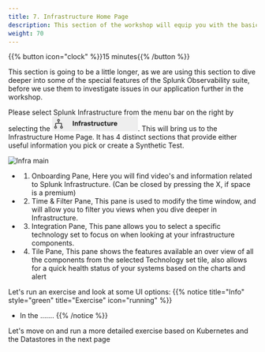 ```yaml
---
title: 7. Infrastructure Home Page
description: This section of the workshop will equip you with the basic understanding of the Kubernetes and Database Navigators in the infrastructure section.
weight: 70
---
```


{{% button icon="clock" %}}15 minutes{{% /button %}}

This section is going to be a little longer, as we are using this section to  dive deeper into some of the special features of the Splunk Observability suite, before we use them to investigate issues in our application further in the workshop.

Please select Splunk Infrastructure from the menu bar on the right by selecting the ![Infra-monitoring](../images/inframon-icon.png?classes=inline&height=25px). This will bring us to the Infrastructure  Home Page. It has 4 distinct sections that provide either useful information you pick or create a Synthetic Test.

![Infra main](../images/infrastructure-main.png?width=40vw)

* 1. Onboarding Pane, Here you will find video's and information related to Splunk Infrastructure. (Can be closed by pressing the X, if space is a premium)
* 2. Time & Filter Pane, This pane is used to modify the time window, and will allow you to filter you views when you dive deeper in Infrastructure.
* 3. Integration Pane, This pane allows you to select a specific technology set  to focus on when looking at your infrastructure components.
* 4. Tile Pane, This pane shows the features available an over view of all the components from the selected Technology set tile, also allows for a quick health status of your systems based on the  charts and alert

Let's run an exercise and  look at some UI options:
{{% notice title="Info" style="green" title="Exercise" icon="running" %}}

* In the .......
{{% /notice %}}

Let's move on and run a more detailed exercise based on Kubernetes and the Datastores in the next page
